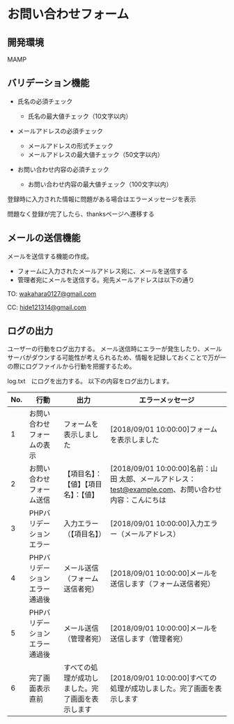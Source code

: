 # お問い合わせフォーム

## 開発環境
MAMP

## バリデーション機能

- 氏名の必須チェック
  - 氏名の最大値チェック（10文字以内）

- メールアドレスの必須チェック
  - メールアドレスの形式チェック
  - メールアドレスの最大値チェック（50文字以内）

- お問い合わせ内容の必須チェック
  - お問い合わせ内容の最大値チェック（100文字以内）

登録時に入力された情報に問題がある場合はエラーメッセージを表示

問題なく登録が完了したら、thanksページへ遷移する


## メールの送信機能

メールを送信する機能の作成。

- フォームに入力されたメールアドレス宛に、メールを送信する
- 管理者宛にメールを送信する。宛先メールアドレスは以下の通り

TO: wakahara0127@gmail.com

CC: hide121314@gmail.com


## ログの出力

ユーザーの行動をログ出力する。
メール送信時にエラーが発生したり、メールサーバがダウンする可能性が考えられるため、情報を記録しておくことで万が一の際にログファイルから行動を把握するため。

log.txt　にログを出力する。
以下の内容をログ出力します。

| No. | 行動 | 出力 | エラーメッセージ |
| ----- | ----- | ----- | ----- |
| 1 | お問い合わせフォームの表示 | フォームを表示しました | [2018/09/01 10:00:00]フォームを表示しました |
| 2 | お問い合わせフォーム送信 | 【項目名】：【値】【項目名】：【値】  | [2018/09/01 10:00:00]名前：山田 太郎、メールアドレス：test@example.com、お問い合わせ内容：こんにちは |
| 3 | PHPバリデーションエラー | 入力エラー（【項目名】） | [2018/09/01 10:00:00]入力エラー（メールアドレス） |
| 4 | PHPバリデーションエラー通過後 | メール送信（フォーム送信者宛） | [2018/09/01 10:00:00]メールを送信します（フォーム送信者宛） |
| 5 | PHPバリデーションエラー通過後 | メール送信（管理者宛） | [2018/09/01 10:00:00]メールを送信します（管理者宛） |
| 6 | 完了画面表示直前 | すべての処理が成功しました。完了画面を表示します | [2018/09/01 10:00:00]すべての処理が成功しました。完了画面を表示します

